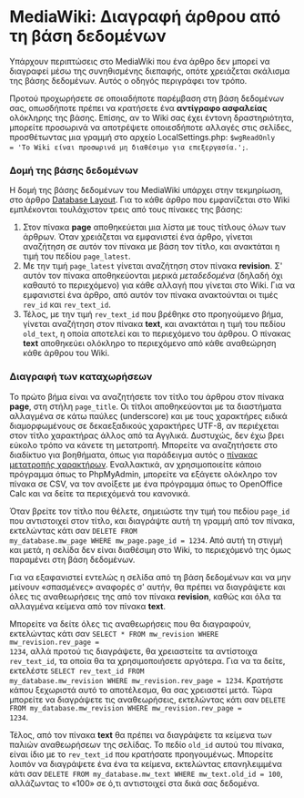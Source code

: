 <!-- -
Title: MediaWiki: Διαγραφή άρθρου από τη βάση δεδομένων
Description: Οδηγός διαγραφής άρθρου από τη βάση δεδομένων του MediaWiki
Author: Marios Zindilis
First Published: 2011-08-15
- -->

MediaWiki: Διαγραφή άρθρου από τη βάση δεδομένων
================================================

Υπάρχουν περιπτώσεις στο MediaWiki που ένα άρθρο δεν μπορεί να διαγραφεί μέσω της συνηθισμένης διεπαφής, οπότε χρειάζεται σκάλισμα της βάσης δεδομένων. Αυτός ο οδηγός περιγράφει τον τρόπο.

Προτού προχωρήσετε σε οποιαδήποτε παρέμβαση στη βάση δεδομένων σας, οπωσδήποτε πρέπει να κρατήσετε ένα <strong>αντίγραφο ασφαλείας</strong> ολόκληρης της βάσης. Επίσης, αν το Wiki σας έχει έντονη δραστηριότητα, μπορείτε προσωρινά να αποτρέψετε οποιεσδήποτε αλλαγές στις σελίδες, προσθέτωντας μια γραμμή στο αρχείο LocalSettings.php: <code>$wgReadOnly = 'Το Wiki είναι προσωρινά μη διαθέσιμο για επεξεργασία.';</code>. 

<h3>Δομή της βάσης δεδομένων</h3>
Η δομή της βάσης δεδομένων του MediaWiki υπάρχει στην τεκμηρίωση, στο άρθρο <a href="http://www.mediawiki.org/wiki/Manual:Database_layout">Database Layout</a>. Για το κάθε άρθρο που εμφανίζεται στο Wiki εμπλέκονται τουλάχιστον τρεις από τους πίνακες της βάσης:
<ol><li>Στον πίνακα <strong>page</strong> αποθηκεύεται μια λίστα με τους τίτλους όλων των άρθρων. Όταν χρειάζεται να εμφανιστεί ένα άρθρο, γίνεται αναζήτηση σε αυτόν τον πίνακα με βάση τον τίτλο, και ανακτάται η τιμή του πεδίου <code>page_latest</code>.</li>
<li>Με την τιμή <code>page_latest</code> γίνεται αναζήτηση στον πίνακα <strong>revision</strong>. Σ' αυτόν τον πίνακα αποθηκεύονται μερικά <em>μεταδεδομένα</em> (δηλαδή όχι καθαυτό το περιεχόμενο) για κάθε αλλαγή που γίνεται στο Wiki. Για να εμφανιστεί ένα άρθρο, από αυτόν τον πίνακα ανακτούνται οι τιμές <code>rev_id</code> και <code>rev_text_id</code>.</li>
<li>Τέλος, με την τιμή <code>rev_text_id</code> που βρέθηκε στο προηγούμενο βήμα, γίνεται αναζήτηση στον πίνακα <strong>text</strong>, και ανακτάται η τιμή του πεδίου <code>old_text</code>, η οποία αποτελεί και το περιεχόμενο του άρθρου. Ο πίνακας <strong>text</strong> αποθηκεύει ολόκληρο το περιεχόμενο από κάθε αναθεώρηση κάθε άρθρου του Wiki.</li>
</ol>
<h3>Διαγραφή των καταχωρήσεων</h3>
Το πρώτο βήμα είναι να αναζητήσετε τον τίτλο του άρθρου στον πίνακα <strong>page</strong>, στη στήλη <code>page_title</code>. Οι τίτλοι αποθηκεύονται με τα διαστήματα αλλαγμένα σε κάτω παύλες (underscore) και με τους χαρακτήρες ειδικά διαμορφωμένους σε δεκαεξαδικούς χαρακτήρες UTF-8, αν περιέχεται στον τίτλο χαρακτήρας άλλος από τα Αγγλικά. Δυστυχώς, δεν έχω βρει εύκολο τρόπο να κάνετε τη μετατροπή. Μπορείτε να αναζητήσετε στο διαδίκτυο για βοηθήματα, όπως για παράδειγμα αυτός ο <a href="http://rocky.uta.edu/doran/charsets/charsets.cgi?map=marc2unicode&table=8">πίνακας μετατροπής χαρακτήρων</a>. Εναλλακτικά, αν χρησιμοποιείτε κάποιο πρόγραμμα όπως το PhpMyAdmin, μπορείτε να εξάγετε ολόκληρο τον πίνακα σε CSV, να τον ανοίξετε με ένα πρόγραμμα όπως το OpenOffice Calc και να δείτε τα περιεχόμενά του κανονικά.

Όταν βρείτε τον τίτλο που θέλετε, σημειώστε την τιμή του πεδίου <code>page_id</code> που αντιστοιχεί στον τίτλο, και διαγράψτε αυτή τη γραμμή από τον πίνακα, εκτελώντας κάτι σαν <code>DELETE FROM my_database.mw_page WHERE mw_page.page_id = 1234</code>. Από αυτή τη στιγμή και μετά, η σελίδα δεν είναι διαθέσιμη στο Wiki, το περιεχόμενό της όμως παραμένει στη βάση δεδομένων.

Για να εξαφανιστεί εντελώς η σελίδα από τη βάση δεδομένων και να μην μείνουν «σπασμένες» αναφορές σ' αυτήν, θα πρέπει να διαγράψετε και όλες τις αναθεωρήσεις της από τον πίνακα <strong>revision</strong>, καθώς και όλα τα αλλαγμένα κείμενα από τον πίνακα <strong>text</strong>.

Μπορείτε να δείτε όλες τις αναθεωρήσεις που θα διαγραφούν, εκτελώντας κάτι σαν <code>SELECT * FROM mw_revision WHERE mw_revision.rev_page = 1234</code>, αλλά προτού τις διαγράψετε, θα χρειαστείτε τα αντίστοιχα <code>rev_text_id</code>, τα οποία θα τα χρησιμοποιήσετε αργότερα. Για να τα δείτε, εκτελέστε <code>SELECT rev_text_id FROM my_database.mw_revision WHERE mw_revision.rev_page = 1234</code>. Κρατήστε κάπου ξεχωριστά αυτό το αποτέλεσμα, θα σας χρειαστεί μετά. Τώρα μπορείτε να διαγράψετε τις αναθεωρήσεις, εκτελώντας κάτι σαν <code>DELETE FROM my_database.mw_revision WHERE mw_revision.rev_page = 1234</code>.

Τέλος, από τον πίνακα <strong>text</strong> θα πρέπει να διαγράψετε τα κείμενα των παλιών αναθεωρήσεων της σελίδας. Το πεδίο <code>old_id</code> αυτού του πίνακα, είναι ίδιο με το <code>rev_text_id</code> που κρατήσατε προηγουμένως. Μπορείτε λοιπόν να διαγράψετε ένα ένα τα κείμενα, εκτελώντας επανηλειμμένα κάτι σαν <code>DELETE FROM my_database.mw_text WHERE mw_text.old_id = 100</code>, αλλάζωντας το «100» σε ό,τι αντιστοιχεί στα δικά σας δεδομένα.
